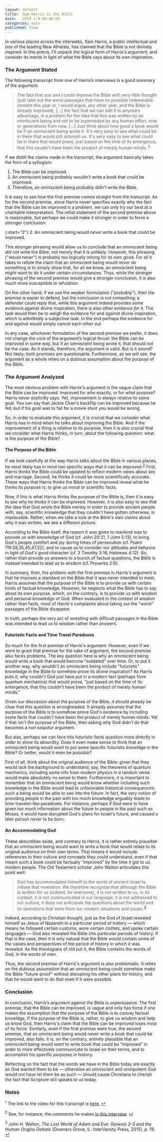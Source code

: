 ```yaml
---
layout: default
title:  Sam Harris vs the Bible
date:   2019-1-9 00:00:00
categories: main
published: true
---
```


In various places across the interwebs, Sam Harris, a public intellectual and one of the leading New Atheists, has claimed that the Bible is not divinely inspired. In this précis, I'll unpack the logical form of Harris's argument, and consider its merits in light of what the Bible says about its own inspiration.

### The Argument Stated
The following transcript from one of Harris’s interviews is a good summary of the argument:

> The fact that you and I could improve the Bible with very little thought (just take out the worst passages that have no possible redeemable content this year or, I would argue, any other year, and the Bible is already improved), […] the fact that we can edit it to anyone’s advantage, is a problem for the idea that this was written by an omniscient being and not to be superseded by any human effort, now or generations from now. […] Just think about how good a book would be if an omniscient being wrote it. It's very easy to see what could be in there that would still astonish us. It's very easy to see what could be in there that would prove, just based on the time of its emergence, that this couldn't have been the product of merely human minds. <sup id="a1">[1](#f1)</sup>

If we distill the claims made in the transcript, the argument basically takes the form of a syllogism:

1. The Bible can be improved.
2. An omniscient being probably wouldn’t write a book that could be improved.
3. Therefore, an omniscient being probably didn’t write the Bible.

It is easy to see how the first premise comes straight from the transcript. As for the second premise, since Harris never specifies exactly why the fact that the Bible can be improved is a problem, we can only try our best at a charitable interpretation. The initial statement of the second premise above is reasonable, but perhaps we could make it stronger in order to force a stronger conclusion:

{:start="2"}
2. An omniscient being would *never* write a book that could be improved.

This stronger phrasing would allow us to conclude that an omniscient being *did not* write the Bible, not merely that it is *unlikely*. However, this phrasing ("would never") is probably too logically strong for its own good. For all it takes to refute the claim that an omniscient being would *never* do something is to simply show that, for all we know, an omniscient being *might* want to do it under certain circumstances. Thus, while the stronger phrasing of the second premise would give a stronger conclusion, it is also much more susceptible to refutation.

On the other hand, if we use the weaker formulation ("probably"), then the premise is easier to defend, but the conclusion is not compelling; a defender could reply that, while this argument indeed provides some evidence against divine inspiration, there is also other evidence *for* it. The task would then be to weigh the evidence for and against divine inspiration, which is admittedly a subjective task. In the end perhaps the evidence for and against would simply cancel each other out.

In any case, whichever formulation of the second premise we prefer, it does not change the core of the argument’s logical thrust: the Bible can be improved in some way, but if an omniscient being wrote it, that should not be the case. As it stands, therefore, the argument is valid. But is it sound? Not likely; both premises are questionable. Furthermore, as we will see, the argument as a whole relies on a dubious assumption about the purpose of the Bible.

### The Argument Analyzed

The most obvious problem with Harris's argument is the vague claim that the Bible can be improved. Improved for *who* exactly, or for *what* purpose? Harris never explicitly says. Yet, improvement is always relative to some goal. You can say that Jackie Chan's backflip can be improved because he fell; but if his *goal* was to fall for a movie stunt you would be wrong.

So, in order to evaluate this argument, it is crucial that we consider what Harris has in mind when he talks about improving the Bible. And if the improvement of a thing is relative to its purpose, then it is also crucial that we consider what Harris thinks, in turn, about the following question: what is the purpose of the Bible?

#### The Purpose of the Bible
If we look carefully at the way Harris talks about the Bible in various places, he most likely has in mind two specific ways that it can be improved.<sup id="a2">[2](#f2)</sup> First, Harris thinks the Bible could be updated to reflect modern views about sex and marriage. Second, he thinks it could be more scientifically accurate. These ways that Harris thinks the Bible can be improved reveal what he thinks its purpose is: to give us moral or scientific facts.

Now, if this is what Harris thinks the purpose of the Bible is, then it is easy to see why he thinks it can be improved. However, it is also easy to see that the idea that God wrote the Bible merely in order to provide ancient people with, say, scientific knowledge that they couldn't have gotten otherwise, is implausible. Rather, when we take a look at the Bible's *own claims* about why it was written, we see a different picture.

According to the Bible itself, the reason it was given to mankind was to provide us with knowledge of God (cf. John 20:31, 1 John 5:13), to bring God's people comfort and joy during times of persecution (cf. Psalm 119:28,35,45,47,52), and to cause us to consider our attitudes and behavior in light of God's good character (cf. 2 Timothy 3:16, Hebrews 4:12). So, rather than provide us answers to a bunch of factual questions, the Bible is instead intended to lead us to wisdom (cf. Proverbs 2:6).

In summary, then, the problem with the first premise in Harris's argument is that he imposes a standard on the Bible that it was never intended to meet. Harris assumes that the purpose of the Bible is to provide us with certain kinds of factual knowledge. However, he neglects what the Bible has to say about its own purpose, which, on the contrary, is to provide us with wisdom and personal knowledge of God. When evaluated in the context of wisdom rather than facts, most of Harris's complaints about taking out the "worst" passages of the Bible disappear.

In truth, perhaps the very act of wrestling with difficult passages in the Bible was intended to lead us to wisdom rather than answers.

#### Futuristic Facts and Time Travel Paradoxes
So much for the first premise of Harris's argument. However, even if we were to grant that premise for the sake of argument, the second premise also faces problems. The key question here is why an omniscient being would write a book that would become "outdated" over time. Or, to put it another way, why wouldn't an omniscient being include "futuristic" knowledge in the Bible to somehow prove its divine inspiration? As Harris puts it, why couldn't God just have put in a modern fact (perhaps from quantum mechanics) that would prove, "just based on the time of its emergence, that this couldn't have been the product of merely human minds."

Given our discussion about the purpose of the Bible, it should already be clear that this question is wrongheaded. It already assumes that the purpose of the Bible is to somehow prove God's existence by including some facts that couldn't have been the product of merely human minds. Yet if that isn't the purpose of the Bible, then asking why God didn't do that becomes a *non sequitur* argument.

But alas, perhaps we can face this futuristic facts question more directly in order to show its absurdity. Does it even make sense to think that an omniscient being would *want* to put some specific futuristic knowldge in the Bible? Or better, would it even be *possible*?

First of all, think about the original audience of the Bible: given that they would lack the background to understand, say, the theorems of quantum mechanics, including some info from modern physics in a random verse would make absolutely no sense to them. Furthermore, it is important to remember that an omniscient being would know whether including such knowledge in the Bible would lead to unfavorable historical consequences: such a being would be able to see into the future. In fact, the very notion of providing people in the past with too much knowledge arguably leads to time-traveler-like paradoxes. For instance, perhaps if God were to have given too much information about the future to people in the past such as Moses, it would have disrupted God's plans for Israel's future, and caused a later person never to be born.

#### An Accommodating God
These absurdities aside, and contrary to Harris, it is rather entirely plausible that an omniscient being would want to write a book that would relate to its original audience on their own terms. That means it would include references to their culture and concepts they could understand, even if that meant such a book could be factually “improved” by the time it got to us modern people. The Old Testament scholar John Walton articulates this point well:

> God has accommodated himself to the world of ancient Israel to initiate that revelation. We therefore recognize that although the Bible is written for us (indeed, for everyone), it is not written to us. In its context, it is not communicated in our language; it is not addressed to our culture; it does not anticipate the questions about the world and its operations that stem from our modern situations and issues.<sup id="a3">[3](#f3)</sup>

Indeed, according to Christian thought, just as the God of Israel revealed himself as Jesus of Nazareth in a particular period of history — which means he followed certain customs, wore certain clothes, and spoke certain languages — God also revealed the Bible into particular periods of history. If that is the case, then it is only natural that the Bible would contain some of the values and perspectives of the period of history in which it was revealed. As the theologians of old put it, the Bible contains the words of God, in the words of men.

Thus, the second premise of Harris's argument is also problematic. It relies on the dubious assumption that an omniscient being could somehow make the Bible "future-proof" without disrupting his other plans for history, and that he would want to do that even if it were possible.

### Conclusion
In conclusion, Harris’s argument against the Bible is unpersuasive. The first premise, that the Bible can be improved, is vague and only has force if one makes the assumption that the purpose of the Bible is to convey factual knowldge. If the purpose of the Bible is, rather, to give us wisdom and help us know God, then Harris's claim that the Bible can be improved loses most of its force. Similarly, even if the first premise were true, the second premise, that an omniscient being would never write a book that could be improved, also fails. It is, on the contrary, entirely plausible that an omniscient being would *want* to write book that could be “improved” in order to more effectively communicate to Israel on their terms, and to accomplish his specific purposes in history.

Reflecting on the fact that the words we have in the Bible today are exactly as God wanted them to be — otherwise an omniscient and omnipotent God would not have let them be as such — should cause Christians to cherish the fact that Scripture still speaks to us today.

### Notes
<sup id="f1">1</sup> The link to the video for this transcript is [here](https://youtu.be/bdUC8nRVyYY?t=1962). [↵](#a1)

<sup id="f2">2</sup> See, for instance, the comments he makes [in this interview](https://www.youtube.com/watch?v=8zV3vIXZ-1Y). [↵](#a2)

<sup id="f3">3</sup> John H. Walton, *The Lost World of Adam and Eve: Genesis 2-3 and the Human Origins Debate* (Downers Grove, IL: InterVarsity Press, 2015), p. 19. [↵](#a3)

